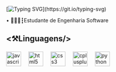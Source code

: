 [![Typing SVG](https://readme-typing-svg.demolab.com?font=Fira+Code&duration=3500&pause=1000&color=BC22F7&width=435&lines=Hello%2C+developers!+%3E+Pedro+H.+Xavier;Bem+vindos!)](https://git.io/typing-svg)
<p align="left">• 👨🏻‍💻┇Estudante de Engenharia Software</p>

###

<h2 align="left"><⚒️Linguagens/></h2>

###

<div align="left">
  <img src="https://cdn.jsdelivr.net/gh/devicons/devicon/icons/javascript/javascript-original.svg" height="40" alt="javascript logo"  />
  <img width="12" />
  <img src="https://cdn.jsdelivr.net/gh/devicons/devicon/icons/html5/html5-original.svg" height="40" alt="html5 logo"  />
  <img width="12" />
  <img src="https://cdn.jsdelivr.net/gh/devicons/devicon/icons/css3/css3-original.svg" height="40" alt="css3 logo"  />
  <img width="12" />
  <img src="https://cdn.jsdelivr.net/gh/devicons/devicon/icons/cplusplus/cplusplus-original.svg" height="40" alt="cplusplus logo"  />
  <img width="12" />
  <img src="https://cdn.jsdelivr.net/gh/devicons/devicon/icons/python/python-original.svg" height="40" alt="python logo"  />
</div>

###